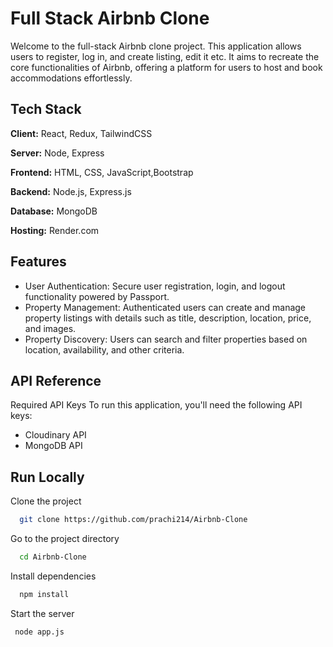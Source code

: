 
# Full Stack Airbnb Clone

Welcome to the full-stack Airbnb clone project. This application allows users to register, log in, and create listing, edit it etc. It aims to recreate the core functionalities of Airbnb, offering a platform for users to host and book accommodations effortlessly.




## Tech Stack

**Client:** React, Redux, TailwindCSS

**Server:** Node, Express

**Frontend:** HTML, CSS, JavaScript,Bootstrap 

**Backend:** Node.js, Express.js 

**Database:** MongoDB 

**Hosting:** Render.com
## Features

- User Authentication: Secure user registration, login, and logout functionality powered by Passport.
- Property Management: Authenticated users can create and manage property listings with details such as title, description, location, price, and images. 
- Property Discovery: Users can search and filter properties based on location, availability, and other criteria.



## API Reference

Required API Keys To run this application, you'll need the following API keys:

- Cloudinary API 
- MongoDB API


## Run Locally

Clone the project

```bash
  git clone https://github.com/prachi214/Airbnb-Clone
```

Go to the project directory

```bash
  cd Airbnb-Clone
```

Install dependencies

```bash
  npm install
```

Start the server

```bash
 node app.js
```





